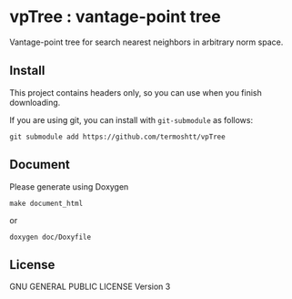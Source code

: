 vpTree : vantage-point tree
===========================

Vantage-point tree for search nearest neighbors in arbitrary norm space.

Install
-------

This project contains headers only,
so you can use when you finish downloading.

If you are using git, you can install with `git-submodule` as follows:

```
git submodule add https://github.com/termoshtt/vpTree
```

Document
--------

Please generate using Doxygen

```
make document_html
```

or 

```
doxygen doc/Doxyfile
```

License
-------

GNU GENERAL PUBLIC LICENSE Version 3

